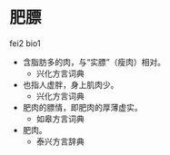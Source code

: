 # 肥膘
fei2 bio1
+ 含脂肪多的肉，与“实膘”（瘦肉）相对。
  * 兴化方言词典
+ 也指人虚胖，身上肌肉少。
  * 兴化方言词典
+ 肥肉的膘情，即肥肉的厚薄虚实。
  * 如皋方言词典
+ 肥肉。
  * 泰兴方言辞典
